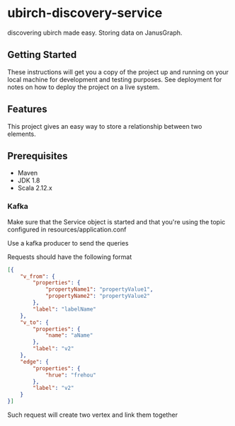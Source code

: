 # ubirch-discovery-service
discovering ubirch made easy. Storing data on JanusGraph.

## Getting Started
These instructions will get you a copy of the project up and running on your local machine for development and testing
purposes. See deployment for notes on how to deploy the project on a live system.

## Features
This project gives an easy way to store a relationship between two elements. 
## Prerequisites
* Maven
* JDK 1.8
* Scala 2.12.x

### Kafka
Make sure that the Service object is started and that you're using the topic configured in resources/application.conf

Use a kafka producer to send the queries

Requests should have the following format
```json
[{
	"v_from": {
		"properties": {
			"propertyName1": "propertyValue1",
			"propertyName2": "propertyValue2"
		},
		"label": "labelName"
	},
	"v_to": {
		"properties": {
			"name": "aName"
		},
		"label": "v2"
	},
	"edge": {
		"properties": {
			"hrue": "frehou"
		},
		"label": "v2"
	}
}]
```
Such request will create two vertex and link them together
